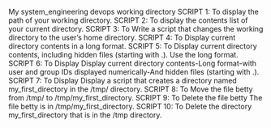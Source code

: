 My system_engineering devops working directory
SCRIPT 1: To display the path of your working directory.
SCRIPT 2: To display the contents list of your current directory.
SCRIPT 3: To Write a script that changes the working directory to the user’s home directory.
SCRIPT 4: To Display current directory contents in a long format.
SCRIPT 5: To Display current directory contents, including hidden files (starting with .). Use the long format.
SCRIPT 6: To Display Display current directory contents-Long format-with user and group IDs displayed numerically-And hidden files (starting with .).
SCRIPT 7: To Display Display a script that creates a directory named my_first_directory in the /tmp/ directory.
SCRIPT 8: To Move the file betty from /tmp/ to /tmp/my_first_directory.
SCRIPT 9: To Delete the file betty The file betty is in /tmp/my_first_directory.
SCRIPT 10: To Delete the directory my_first_directory that is in the /tmp directory.  

